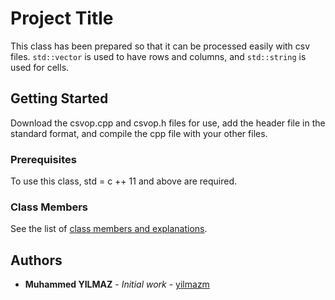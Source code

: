 # Project Title

This class has been prepared so that it can be processed easily with csv files. ```std::vector``` is used to have rows and columns, and ```std::string``` is used for cells.

## Getting Started

Download the csvop.cpp and csvop.h files for use, add the header file in the standard format, and compile the cpp file with your other files.

### Prerequisites

To use this class, std = c ++ 11 and above are required.

### Class Members

See the list of [class members and explanations](https://github.com/yilmazm/My-Library-Cpp/blob/master/Csv_Operations_Vector/Class%20Members).

## Authors

* **Muhammed YILMAZ** - *Initial work* - [yilmazm](https://github.com/yilmazm)